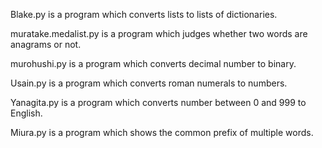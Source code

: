 Blake.py is a program which converts lists to lists of dictionaries.

muratake.medalist.py is a program which judges whether two words are anagrams or not.

murohushi.py is a program which converts decimal number to binary.

Usain.py is a program which converts roman numerals to numbers.

Yanagita.py is a program which converts number between 0 and 999 to English.

Miura.py is a program which shows the common prefix of multiple words.
